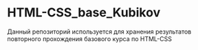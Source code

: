 # HTML-CSS_base_Kubikov

Данный репозиторий используется для хранения результатов повторного прохождения базового курса по HTML-CSS
